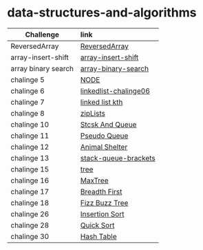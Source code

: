# data-structures-and-algorithms

|Challenge |   link    |
|-----------|:-----------
|ReversedArray|[ReversedArray](./array-reverse/reversedArray.md)
|array-insert-shift|[array-insert-shift](./array-insert-shift/array-insert-shift.md)
|array binary search|[array-binary-search](./array-binary-search/array-binary-search.md)
|chalinge 5|[NODE](./NODE/NODE.md)
|chalinge 6|[linkedlist-chalinge06](./linkedlist-chalinge06/code-chaling06.md)
|chalinge 7|[linked list kth](./linked-list-kth-chaling07/linked-list-kth.md)
|chalinge 8|[zipLists](./zipLists/zipLists.md)
|chalinge 10|[Stcsk And Queue](./StcskAndQueue/StcskAndQueue.md)
|chalinge 11|[Pseudo Queue](./Pseudo-Queue/Pseudo-Queue.md)
|chalinge 12|[Animal Shelter](./Animal-Shelter/AnimalShelter.md)
|chalinge 13|[stack-queue-brackets](./stack-queue-brackets/stack-queue-brackets.md)
|chalinge 15|[tree](./Trees/trees.md)
|chalinge 16|[MaxTree](./Trees/treemax.md)
|chalinge 17|[Breadth First](./Breadth/Breadth.md)
|chalinge 18|[Fizz Buzz Tree](./fizzbuzztree/fizzbuzztree.md)
|chalinge 26|[Insertion Sort](./Insertion-Sort/InsertionSort.md)
|chalinge 28|[Quick Sort](./Quick-Sort/Quick-Sort.md)
|chalinge 30|[Hash Table](./Hash-Table/Hash-Table.md)